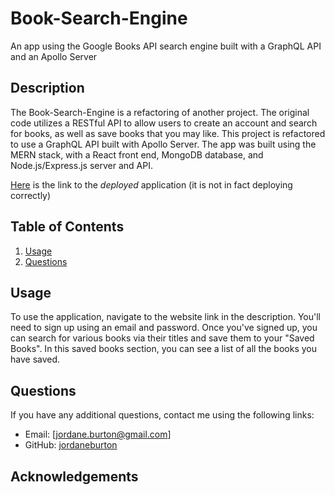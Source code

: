 # Book-Search-Engine
An app using the Google Books API search engine built with a GraphQL API and an Apollo Server

## Description

The Book-Search-Engine is a refactoring of another project. The original code utilizes a RESTful API to allow users to create an account and search for books, as well as save books that you may like. This project is refactored to use a GraphQL API built with Apollo Server. The app was built using the MERN stack, with a React front end, MongoDB database, and Node.js/Express.js server and API.

[Here](https://jordans-book-search-engine.onrender.com) is the link to the *deployed* application (it is not in fact deploying correctly)

## Table of Contents 
1. [Usage](#usage)
2. [Questions](#questions)

## <a id='usage'>Usage</a>

To use the application, navigate to the website link in the description. You'll need to sign up using an email and password. Once you've signed up, you can search for various books via their titles and save them to your "Saved Books". In this saved books section, you can see a list of all the books you have saved.

## <a id='questions'>Questions</a>

If you have any additional questions, contact me using the following links:
- Email: [jordane.burton@gmail.com]
- GitHub: [jordaneburton](https://github.com/jordaneburton)

## Acknowledgements